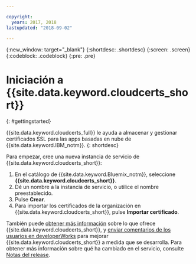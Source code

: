 ```yaml
---

copyright:
  years: 2017, 2018
lastupdated: "2018-09-02"

---
```

{:new_window: target="_blank"}
{:shortdesc: .shortdesc}
{:screen: .screen}
{:codeblock: .codeblock}
{:pre: .pre}

# Iniciación a {{site.data.keyword.cloudcerts_short}}
{: #gettingstarted}

{{site.data.keyword.cloudcerts_full}} le ayuda a almacenar y gestionar certificados SSL para las apps basadas en nube de {{site.data.keyword.IBM_notm}}.
{: shortdesc}

Para empezar, cree una nueva instancia de servicio de {{site.data.keyword.cloudcerts_short}}:

1. En el catálogo de {{site.data.keyword.Bluemix_notm}}, seleccione **{{site.data.keyword.cloudcerts_short}}**.
2. Dé un nombre a la instancia de servicio, o utilice el nombre preestablecido.
3. Pulse **Crear**.
4. Para importar los certificados de la organización en {{site.data.keyword.cloudcerts_short}}, pulse **Importar certificado**.  

También puede [obtener más información](about.html) sobre lo que ofrece {{site.data.keyword.cloudcerts_short}}, y [enviar comentarios de los usuarios en developerWorks](troubleshooting.html#getting-help-and-support) para mejorar {{site.data.keyword.cloudcerts_short}} a medida que se desarrolla. Para obtener más información sobre qué ha cambiado en el servicio, consulte [Notas del release](release-notes.html).
